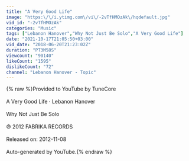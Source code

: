 ```yaml
---
title: "A Very Good Life"
image: "https:\/\/i.ytimg.com\/vi\/-2vTfHMOzAk\/hqdefault.jpg"
vid_id: "-2vTfHMOzAk"
categories: "Music"
tags: ["Lebanon Hanover","Why Not Just Be Solo","A Very Good Life"]
date: "2021-10-17T21:05:50+03:00"
vid_date: "2018-06-20T21:23:02Z"
duration: "PT3M58S"
viewcount: "90140"
likeCount: "1595"
dislikeCount: "72"
channel: "Lebanon Hanover - Topic"
---
```

{% raw %}Provided to YouTube by TuneCore<br /><br />A Very Good Life · Lebanon Hanover<br /><br />Why Not Just Be Solo<br /><br />℗ 2012 FABRIKA RECORDS<br /><br />Released on: 2012-11-08<br /><br />Auto-generated by YouTube.{% endraw %}
